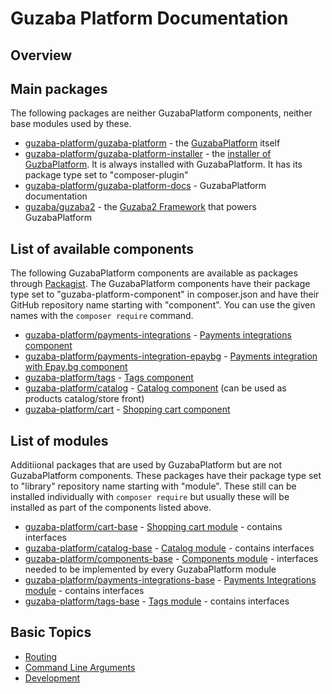 # Guzaba Platform Documentation

## Overview

## Main packages

The following packages are neither GuzabaPlatform components, neither base modules used by these.
- [guzaba-platform/guzaba-platform](https://packagist.org/packages/guzaba-platform/guzaba-platform) - the [GuzabaPlatform](https://github.com/AzonMedia/guzaba-platform) itself
- [guzaba-platform/guzaba-platform-installer](https://packagist.org/packages/guzaba-platform/guzaba-platform-installer) - the [installer of GuzbaPlatform](https://github.com/AzonMedia/guzaba-platform-installer). It is always installed with GuzabaPlatform. It has its package type set to "composer-plugin"
- [guzaba-platform/guzaba-platform-docs](https://packagist.org/packages/guzaba-platform/guzaba-platform-docs) - GuzabaPlatform documentation
- [guzaba/guzaba2](https://packagist.org/packages/guzaba/guzaba2) - the [Guzaba2 Framework](https://github.com/AzonMedia/guzaba2) that powers GuzabaPlatform

## List of available components

The following GuzabaPlatform components are available as packages through [Packagist](https://packagist.org/).
The GuzabaPlatform components have their package type set to "guzaba-platform-component" in composer.json and have their GitHub repository name starting with "component".
You can use the given names with the `composer require` command. 
- [guzaba-platform/payments-integrations](https://packagist.org/packages/guzaba-platform/payments-integrations) - [Payments integrations component](https://github.com/AzonMedia/component-payments-integrations)
- [guzaba-platform/payments-integration-epaybg](https://packagist.org/packages/guzaba-platform/payments-integration-epaybg) - [Payments integration with Epay.bg component](https://github.com/AzonMedia/component-payments-integration-epaybg)
- [guzaba-platform/tags](https://packagist.org/packages/guzaba-platform/tags) - [Tags component](https://github.com/AzonMedia/component-tags)
- [guzaba-platform/catalog](https://packagist.org/packages/guzaba-platform/catalog) - [Catalog component](https://github.com/AzonMedia/component-catalog) (can be used as products catalog/store front)
- [guzaba-platform/cart](https://packagist.org/packages/guzaba-platform/cart) - [Shopping cart component](https://github.com/AzonMedia/component-cart)

## List of modules

Additiional packages that are used by GuzabaPlatform but are not GuzabaPlatform components.
These packages have their package type set to "library" repository name starting with "module".
These still can be installed individually with `composer require` but usually these will be installed as part of the components listed above.
- [guzaba-platform/cart-base](https://packagist.org/packages/guzaba-platform/cart-base) - [Shopping cart module](https://github.com/AzonMedia/module-cart-base) - contains interfaces
- [guzaba-platform/catalog-base](https://packagist.org/packages/guzaba-platform/catalog-base) - [Catalog module](https://github.com/AzonMedia/module-catalog-base) - contains interfaces
- [guzaba-platform/components-base](https://packagist.org/packages/guzaba-platform/components-base) - [Components module](https://github.com/AzonMedia/module-components-base) - interfaces needed to be implemented by every GuzabaPlatform module
- [guzaba-platform/payments-integrations-base](https://packagist.org/packages/guzaba-platform/payments-integrations-base) - [Payments Integrations module](https://github.com/AzonMedia/module-payments-integrations-base) - contains interfaces
- [guzaba-platform/tags-base](https://packagist.org/packages/guzaba-platform/tags-base) - [Tags module](https://github.com/AzonMedia/module-tags-base) - contains interfaces


## Basic Topics

- [Routing](./Routing)
- [Command Line Arguments](./cli-args)
- [Development](./Development)
